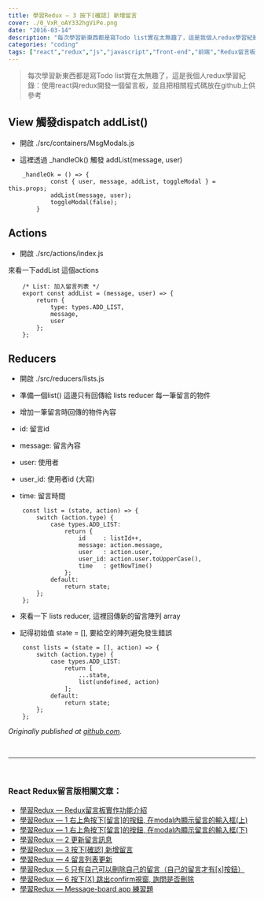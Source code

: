 ```yaml
---
title: 學習Redux — 3 按下[確認] 新增留言
cover: ./0_VxR_oAY332hgViPe.png
date: "2016-03-14"
description: "每次學習新東西都是寫Todo list實在太無趣了，這是我個人redux學習紀錄：使用react與redux開發一個留言板，並且把相關程式碼放在github上供參考"
categories: "coding"
tags: ["react","redux","js","javascript","front-end","前端","Redux留言板系列"]
---
```


> 每次學習新東西都是寫Todo list實在太無趣了，這是我個人redux學習紀錄：使用react與redux開發一個留言板，並且把相關程式碼放在github上供參考


## View 觸發dispatch addList()

* 開啟 ./src/containers/MsgModals.js

* 這裡透過 _handleOk() 觸發 addList(message, user)
```
    _handleOk = () => {
            const { user, message, addList, toggleModal } = this.props;
            addList(message, user);
            toggleModal(false);
        }
```
## Actions

* 開啟 ./src/actions/index.js

來看一下addList 這個actions
```
    /* List: 加入留言列表 */
    export const addList = (message, user) => {
        return {
            type: types.ADD_LIST,
            message,
            user
        };
    };
```
## Reducers

* 開啟 ./src/reducers/lists.js

* 準備一個list() 這邊只有回傳給 lists reducer 每一筆留言的物件

* 增加一筆留言時回傳的物件內容

- id: 留言id

- message: 留言內容

- user: 使用者

- user_id: 使用者id (大寫)

- time: 留言時間

```
    const list = (state, action) => {
        switch (action.type) {
            case types.ADD_LIST:
                return {
                    id     : listId++,
                    message: action.message,
                    user   : action.user,
                    user_id: action.user.toUpperCase(),
                    time   : getNowTime()
                };
            default:
                return state;
        };
    };
```

* 來看一下 lists reducer, 這裡回傳新的留言陣列 array

* 記得初始值 state = [], 要給空的陣列避免發生錯誤
```
    const lists = (state = [], action) => {
        switch (action.type) {
            case types.ADD_LIST:
                return [
                    ...state,
                    list(undefined, action)
                ];
            default:
                return state;
        };
    };
```
*Originally published at [github.com](https://github.com/justin3737/redux-message-board/issues/10).*



<br/>
<hr/>
<br/>


### React Redux留言版相關文章：
- <a href="/blog/react-redux-messageboard-0-intro/">學習Redux — Redux留言板實作功能介紹</a><br/>
- <a href="/blog/react-redux-messageboard-1/">學習Redux — 1 右上角按下[留言]的按鈕, 在modal內顯示留言的輸入框(上)</a><br/>
- <a href="/blog/react-redux-messageboard-1-2/">學習Redux — 1 右上角按下[留言]的按鈕, 在modal內顯示留言的輸入框(下)</a><br/>
- <a href="/blog/react-redux-messageboard-2">學習Redux — 2 更新留言訊息</a><br/>
- <a href="/blog/react-redux-messageboard-3/">學習Redux — 3 按下[確認] 新增留言</a><br/>
- <a href="/blog/react-redux-messageboard-4/">學習Redux — 4 留言列表更新</a><br/>
- <a href="/blog/react-redux-messageboard-5/">學習Redux — 5 只有自己可以刪除自己的留言（自己的留言才有[x]按鈕）</a><br/>
- <a href="/blog/react-redux-messageboard-6/">學習Redux — 6 按下[X] 跳出confirm視窗, 詢問是否刪除</a><br/>
- <a href="/blog/react-redux-messageboard-7-practice/">學習Redux — Message-board app 練習題</a><br/>